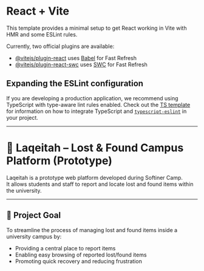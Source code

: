 # React + Vite

This template provides a minimal setup to get React working in Vite with HMR and some ESLint rules.

Currently, two official plugins are available:

- [@vitejs/plugin-react](https://github.com/vitejs/vite-plugin-react/blob/main/packages/plugin-react) uses [Babel](https://babeljs.io/) for Fast Refresh
- [@vitejs/plugin-react-swc](https://github.com/vitejs/vite-plugin-react/blob/main/packages/plugin-react-swc) uses [SWC](https://swc.rs/) for Fast Refresh

## Expanding the ESLint configuration

If you are developing a production application, we recommend using TypeScript with type-aware lint rules enabled. Check out the [TS template](https://github.com/vitejs/vite/tree/main/packages/create-vite/template-react-ts) for information on how to integrate TypeScript and [`typescript-eslint`](https://typescript-eslint.io) in your project.

---
# 🧭 Laqeitah – Lost & Found Campus Platform (Prototype)

Laqeitah is a prototype web platform developed during Softiner Camp.  
It allows students and staff to report and locate lost and found items within the university.

---

## 🎯 Project Goal

To streamline the process of managing lost and found items inside a university campus by:

- Providing a central place to report items
- Enabling easy browsing of reported lost/found items
- Promoting quick recovery and reducing frustration
